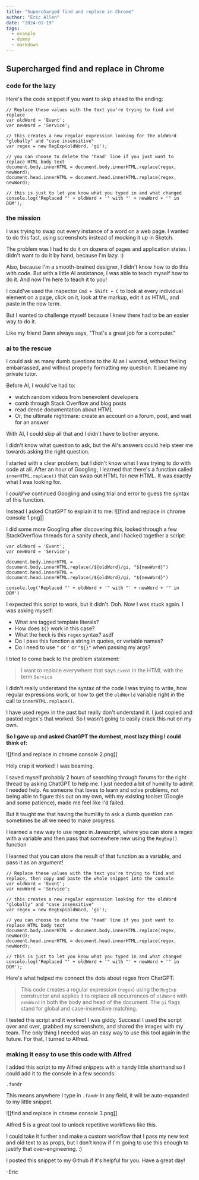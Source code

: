 ```yaml
---
title: "Supercharged find and replace in Chrome"
author: "Eric Allen"
date: "2024-01-19"
tags:
  - example
  - dummy
  - markdown
---
```


## Supercharged find and replace in Chrome

### code for the lazy

Here's the code snippet if you want to skip ahead to the ending:

```JS
// Replace these values with the text you're trying to find and replace
var oldWord = 'Event';
var newWord = 'Service';

// this creates a new regular expression looking for the oldWord "globally" and "case insensitive"
var regex = new RegExp(oldWord, 'gi');

// you can choose to delete the 'head' line if you just want to replace HTML body text
document.body.innerHTML = document.body.innerHTML.replace(regex, newWord);
document.head.innerHTML = document.head.innerHTML.replace(regex, newWord);

// this is just to let you know what you typed in and what changed
console.log('Replaced "' + oldWord + '" with "' + newWord + '" in DOM');

```

### the mission

I was trying to swap out every instance of a word on a web page. I wanted to do this fast, using screenshots instead of mocking it up in Sketch.

The problem was I had to do it on dozens of pages and application states. I didn't want to do it by hand, because I'm lazy. :)

Also, because I'm a smooth-brained designer, I didn't know how to do this with code. But with a little AI assistance, I was able to teach myself how to do it. And now I'm here to teach it to you!

I could've used the inspector `Cmd + Shift + C` to look at every individual element on a page, click on it, look at the markup, edit it as HTML, and paste in the new term.

But I wanted to challenge myself because I knew there had to be an easier way to do it.

Like my friend Dann always says, "That's a great job for a computer."

### ai to the rescue

I could ask as many dumb questions to the AI as I wanted, without feeling embarrassed, and without properly formatting my question. It became my private tutor.

Before AI, I would've had to:

- watch random videos from benevolent developers
- comb through Stack Overflow and blog posts
- read dense documentation about HTML
- Or, the ultimate nightmare: create an account on a forum, post, and wait for an answer

With AI, I could skip all that and I didn't have to bother anyone.

I didn't know what question to ask, but the AI's answers could help steer me towards asking the right question.

I started with a clear problem, but I didn't know what I was trying to do with code at all. After an hour of Googling, I learned that there's a function called `innerHTML.replace()` that can swap out HTML for new HTML. It was exactly what I was looking for.

I *could've* continued Googling and using trial and error to guess the syntax of this function.

Instead I asked ChatGPT to explain it to me: ![[find and replace in chrome console 1.png]]

I did some more Googling after discovering this, looked through a few StackOverflow threads for a sanity check, and I hacked together a script:

```JS
var oldWord = 'Event'; 
var newWord = 'Service';

document.body.innerHTML = document.body.innerHTML.replace(/${oldWord}/gi, "${newWord}") 
document.head.innerHTML = document.head.innerHTML.replace(/${oldWord}/gi, "${newWord}") 

console.log('Replaced "' + oldWord + '" with "' + newWord + '" in DOM')
```

I expected this script to work, but it didn't. Doh. Now I was stuck again. I was asking myself:

- What are tagged template literals?
- How does `${}` work in this case?
- What the heck is this `regex` syntax? asdf
- Do I pass this function a string in quotes, or variable names?
- Do I need to use `"` or `'` or `"${}"` when passing my args?

I tried to come back to the problem statement:

>I want to replace everywhere that says `Event` in the HTML with the term `Service`

I didn't really understand the syntax of the code I was trying to write, how regular expressions work, or how to get the `oldWorld` variable right in the call to `innerHTML.replace()`.

I have used regex in the past but really don't understand it. I just copied and pasted regex's that worked. So I wasn't going to easily crack this nut on my own.

**So I gave up and asked ChatGPT the dumbest, most lazy thing I could think of:**

![[find and replace in chrome console 2.png]]

Holy crap it worked! I was beaming.

I saved myself probably 2 hours of searching through forums for the right thread by asking ChatGPT to help me. I just needed a bit of humility to admit I needed help. As someone that loves to learn and solve problems, not being able to figure this out on my own, with my existing toolset (Google and some patience), made me feel like I'd failed.  

But it taught me that having the humility to ask a dumb question can sometimes be all we need to make progress.

I learned a new way to use regex in Javascript, where you can store a regex with a variable and then pass that somewhere new using the `RegExp()` function

I learned that you can store the result of that function as a variable, and pass it as an argument!

```JS
// Replace these values with the text you're trying to find and replace, then copy and paste the whole snippet into the console
var oldWord = 'Event';
var newWord = 'Service';

// this creates a new regular expression looking for the oldWord "globally" and "case insensitive"
var regex = new RegExp(oldWord, 'gi');

// you can choose to delete the 'head' line if you just want to replace HTML body text
document.body.innerHTML = document.body.innerHTML.replace(regex, newWord);
document.head.innerHTML = document.head.innerHTML.replace(regex, newWord);

// this is just to let you know what you typed in and what changed
console.log('Replaced "' + oldWord + '" with "' + newWord + '" in DOM');

```

Here's what helped me connect the dots about regex from ChatGPT:
> This code creates a regular expression (`regex`) using the `RegExp` constructor and applies it to replace all occurrences of `oldWord` with `newWord` in both the body and head of the document. The `gi` flags stand for global and case-insensitive matching.

I tested this script and it worked! I was giddy. Success! I used the script over and over, grabbed my screenshots, and shared the images with my team. The only thing I needed was an easy way to use this tool again in the future. For that, I turned to Alfred.

### making it easy to use this code with Alfred

I added this script to my Alfred snippets with a handy little shorthand so I could add it to the console in a few seconds:

`.fandr`

This means anywhere I type in `.fandr` in any field, it will be auto-expanded to my little snippet.

![[find and replace in chrome console 3.png]]

Alfred 5 is a great tool to unlock repetitive workflows like this.

I could take it further and make a custom workflow that I pass my new text and old text to as props, but I don't know if I'm going to use this enough to justify that over-engineering. :)

I posted this snippet to my Github if it's helpful for you. Have a great day!

-Eric

